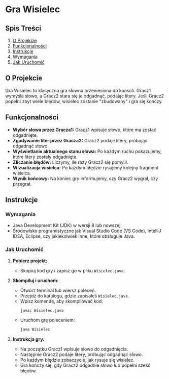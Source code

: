 # Gra Wisielec

## Spis Treści
1. [O Projekcie](#o-projekcie)
2. [Funkcjonalności](#funkcjonalności)
3. [Instrukcje](#instrukcje)
4. [Wymagania](#wymagania)
5. [Jak Uruchomić](#jak-uruchomić)

## O Projekcie
Gra Wisielec to klasyczna gra słowna przeniesiona do konsoli. Gracz1 wymyśla słowo, a Gracz2 stara się je odgadnąć, podając litery. Jeśli Gracz2 popełni zbyt wiele błędów, wisielec zostanie "zbudowany" i gra się kończy.

## Funkcjonalności
- **Wybór słowa przez Gracza1:** Gracz1 wpisuje słowo, które ma zostać odgadnięte.
- **Zgadywanie liter przez Gracza2:** Gracz2 podaje litery, próbując odgadnąć słowo.
- **Wyświetlanie aktualnego stanu słowa:** Po każdym ruchu pokazujemy, które litery zostały odgadnięte.
- **Zliczanie błędów:** Liczymy, ile razy Gracz2 się pomylił.
- **Wizualizacja wisielca:** Po każdym błędzie rysujemy kolejny fragment wisielca.
- **Wynik końcowy:** Na koniec gry informujemy, czy Gracz2 wygrał, czy przegrał.

## Instrukcje

### Wymagania
- Java Development Kit (JDK) w wersji 8 lub nowszej.
- Środowisko programistyczne jak Visual Studio Code (VS Code), IntelliJ IDEA, Eclipse, czy jakiekolwiek inne, które obsługuje Java.

### Jak Uruchomić
1. **Pobierz projekt:**
   - Skopiuj kod gry i zapisz go w pliku `Wisielec.java`.

2. **Skompiluj i uruchom:**
   - Otwórz terminal lub wiersz poleceń.
   - Przejdź do katalogu, gdzie zapisałeś `Wisielec.java`.
   - Wpisz komendę, aby skompilować kod:
     ```sh
     javac Wisielec.java
     ```
   - Uruchom grę poleceniem:
     ```sh
     java Wisielec
     ```

3. **Instrukcja gry:**
   - Na początku Gracz1 wpisuje słowo do odgadnięcia.
   - Następnie Gracz2 podaje litery, próbując odgadnąć słowo.
   - Po każdym błędzie zobaczycie, jak rysuje się wisielec.
   - Gra kończy się, gdy Gracz2 odgadnie słowo lub popełni sześć błędów.